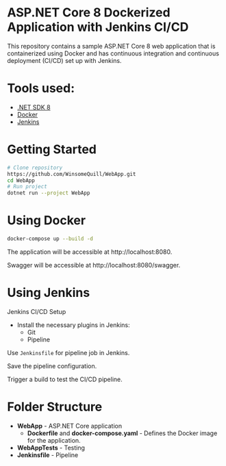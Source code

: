 # ASP.NET Core 8 Dockerized Application with Jenkins CI/CD

This repository contains a sample ASP.NET Core 8 web application that is containerized using Docker and has continuous integration and continuous deployment (CI/CD) set up with Jenkins.

# Tools used:
- [.NET SDK 8](https://dotnet.microsoft.com/download)
- [Docker](https://docs.docker.com/get-docker/)
- [Jenkins](https://www.jenkins.io/download/)

# Getting Started
``` bash
# Clone repository
https://github.com/WinsomeQuill/WebApp.git
cd WebApp
# Run project
dotnet run --project WebApp
```
# Using Docker
``` bash
docker-compose up --build -d
```
The application will be accessible at http://localhost:8080.

Swagger will be accessible at http://localhost:8080/swagger.

# Using Jenkins
Jenkins CI/CD Setup

- Install the necessary plugins in Jenkins:
    - Git
    - Pipeline

Use ```Jenkinsfile``` for pipeline job in Jenkins.

Save the pipeline configuration.

Trigger a build to test the CI/CD pipeline.

# Folder Structure
- **WebApp** - ASP.NET Core application
  - **Dockerfile** and **docker-compose.yaml** - Defines the Docker image for the application.
- **WebAppTests** - Testing
- **Jenkinsfile** - Pipeline